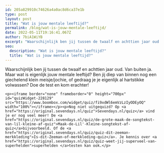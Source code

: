 ```yaml
---
id: 205a829910c74626a4a0ac8d6ca37e1b
type: post
layout: post
title: "Wat is jouw mentale leeftijd?"
permalink: /blog/wat-is-jouw-mentale-leeftijd/
date: 2022-05-11T19:16:41.067Z
author: 7biA1WiYB
excerpt: "Waarschijnlijk ben jij tussen de twaalf en achttien jaar oud. Van buiten ja. Maar wat is eigenlijk jouw mentale leeftijd? Ben jij diep van binnen nog een giechelend klein meisje/jochie, of gedraag je je eigenlijk al hartstikke volwassen? Doe de test en kom erachter!  "
seo:
  description: "Wat is jouw mentale leeftijd?"
  title: "Wat is jouw mentale leeftijd?"
---
```

Waarschijnlijk ben jij tussen de twaalf en achttien jaar oud. Van buiten ja. Maar wat is eigenlijk jouw mentale leeftijd? Ben jij diep van binnen nog een giechelend klein meisje/jochie, of gedraag je je eigenlijk al hartstikke volwassen? Doe de test en kom erachter!  

    <p><iframe border="none" frameborder="0" height="700px" id="quizWidget-228129" src="https://www.boombox.com/widget/quiz/fi9xdWl6emVzLzIyODEyOQ" width="100%"></iframe></p><p>Nog niet uitgequizd? Op <a href="https://original.sevendays.nl/quiz">Sevendays.nl/quiz</a> vind je er nog veel meer! De <a href="https://original.sevendays.nl/quiz/de-grote-maak-de-songtekst-van-lil-kleine-af-quiz">Maak-de-Lil'-Kleine-songtekst-af-quiz</a>bijvoorbeeld. Of de <a href="https://original.sevendays.nl/quiz/quiz-dit-zeeman-merkkleding">Is-dit-Zeeman-of-merkkleding-quiz</a>. Je kennis over <a href="https://original.sevendays.nl/quiz/quiz-weet-jij-superveel-van-superhelden">superhelden </a>testen kan ook.</p>
<p> </p>  
